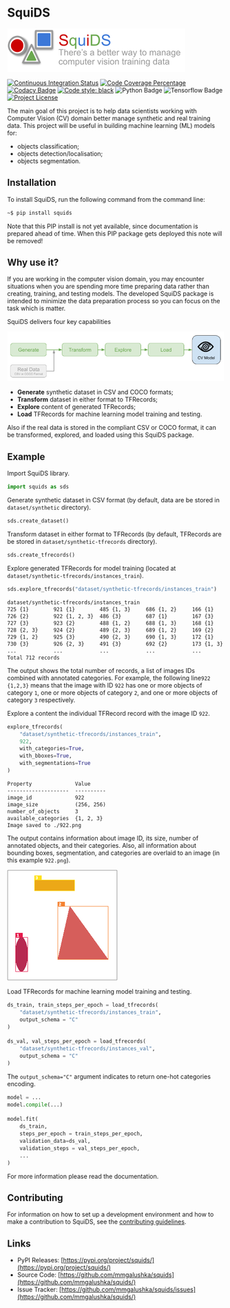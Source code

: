 # SquiDS

![Squids Logo](docs/images/logo.png)

[![Continuous Integration Status](https://github.com/mmgalushka/squids/workflows/CI/badge.svg)](https://github.com/mmgalushka/squids/actions)
[![Code Coverage Percentage](https://codecov.io/gh/mmgalushka/squids/branch/main/graph/badge.svg?token=XqrEqWyOM9)](https://codecov.io/gh/mmgalushka/squids)
[![Codacy Badge](https://app.codacy.com/project/badge/Grade/d5c7d76d75b1467b8274d6b436906616)](https://www.codacy.com/gh/mmgalushka/squids/dashboard?utm_source=github.com&amp;utm_medium=referral&amp;utm_content=mmgalushka/squids&amp;utm_campaign=Badge_Grade)
[![Code style: black](https://img.shields.io/badge/code%20style-black-000000.svg)](https://github.com/psf/black)
![Python Badge](https://img.shields.io/badge/Python-%3E%3D3.6-blue)
![Tensorflow Badge](https://img.shields.io/badge/tensorflow-%3E%3D2.5.0-blue)
[![Project License](https://img.shields.io/badge/License-MIT-blue.svg)](https://github.com/mmgalushka/squids/blob/main/LICENSE)

The main goal of this project is to help data scientists working with Computer Vision (CV) domain better manage synthetic and real training data. This project will be useful in building machine learning (ML) models for:

- objects classification;
- objects detection/localisation;
- objects segmentation.

## Installation

To install SquiDS, run the following command from the command line:

```bash
~$ pip install squids
```

Note that this PIP install is not yet available, since documentation is prepared ahead of time. When this PIP package gets deployed this note will be removed!

## Why use it?

If you are working in the computer vision domain, you may encounter situations when you are spending more time preparing data rather than creating, training, and testing models. The developed SquiDS package is intended to minimize the data preparation process so you can focus on the task which is matter.

SquiDS delivers four key capabilities

![architecture](docs/images/architecture.png)

- **Generate** synthetic dataset in CSV and COCO formats;
- **Transform** dataset in either format to TFRecords;
- **Explore** content of generated TFRecords;
- **Load** TFRecords for machine learning model training and testing.

Also if the real data is stored in the compliant CSV or COCO format, it can be transformed, explored, and loaded using this SquiDS package.

## Example

Import SquiDS library.

```Python
import squids as sds
```

Generate synthetic dataset in CSV format (by default, data are be stored in `dataset/synthetic` directory).

```Python
sds.create_dataset()
```

Transform dataset in either format to TFRecords (by default, TFRecords are be stored in `dataset/synthetic-tfrecords` directory).

```Python
sds.create_tfrecords()
```

Explore generated TFRecords for model training (located at `dataset/synthetic-tfrecords/instances_train`).

```Python
sds.explore_tfrecords("dataset/synthetic-tfrecords/instances_train")
```

```text
dataset/synthetic-tfrecords/instances_train
725 {1}        921 {1}        485 {1, 3}     686 {1, 2}     166 {1}
726 {2}        922 {1, 2, 3}  486 {3}        687 {1}        167 {3}
727 {3}        923 {2}        488 {1, 2}     688 {1, 3}     168 {1}
728 {2, 3}     924 {2}        489 {2, 3}     689 {1, 2}     169 {2}
729 {1, 2}     925 {3}        490 {2, 3}     690 {1, 3}     172 {1}
730 {3}        926 {2, 3}     491 {3}        692 {2}        173 {1, 3}
...            ...            ...            ...            ...
Total 712 records
```

The output shows the total number of records, a list of images IDs combined with annotated categories. For example, the following line`922 {1,2,3}` means that the image with ID `922` has one or more objects of category `1`, one or more objects of category `2`, and one or more objects of category `3` respectively.

Explore a content the individual TFRecord record with the image ID `922`.

```Python
explore_tfrecords(
    "dataset/synthetic-tfrecords/instances_train",
    922,
    with_categories=True,
    with_bboxes=True,
    with_segmentations=True
)
```

```text
Property              Value
--------------------  ----------
image_id              922
image_size            (256, 256)
number_of_objects     3
available_categories  {1, 2, 3}
Image saved to ./922.png
```

The output contains information about image ID, its size, number of annotated objects, and their categories. Also, all information about bounding boxes, segmentation, and categories are overlaid to an image (in this example `922.png`).

![Example Image](docs/images/image_with_overlays.png)

Load TFRecords for machine learning model training and testing.

```Python
ds_train, train_steps_per_epoch = load_tfrecords(
    "dataset/synthetic-tfrecords/instances_train", 
    output_schema = "C"
)

ds_val, val_steps_per_epoch = load_tfrecords(
    "dataset/synthetic-tfrecords/instances_val", 
    output_schema = "C"
)
```

The `output_schema="C"` argument indicates to return one-hot categories encoding.

```Python
model = ...
model.compile(...)

model.fit(
    ds_train,
    steps_per_epoch = train_steps_per_epoch,
    validation_data=ds_val,
    validation_steps = val_steps_per_epoch,
    ...
)
```

For more information please read the documentation.

## Contributing

For information on how to set up a development environment and how to make a contribution to SquiDS, see the [contributing guidelines](CONTRIBUTING.md).

## Links

- PyPI Releases: [https://pypi.org/project/squids/](https://pypi.org/project/squids/)
- Source Code: [https://github.com/mmgalushka/squids](https://github.com/mmgalushka/squids/)
- Issue Tracker: [https://github.com/mmgalushka/squids/issues](https://github.com/mmgalushka/squids/)
